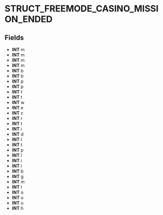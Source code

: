 # STRUCT_FREEMODE_CASINO_MISSION_ENDED

## Fields
* **INT** m
* **INT** m
* **INT** m
* **INT** m
* **INT** b
* **INT** b
* **INT** p
* **INT** p
* **INT** t
* **INT** t
* **INT** w
* **INT** e
* **INT** c
* **INT** r
* **INT** t
* **INT** i
* **INT** d
* **INT** l
* **INT** t
* **INT** p
* **INT** l
* **INT** i
* **INT** i
* **INT** b
* **INT** g
* **INT** m
* **INT** l
* **INT** o
* **INT** o
* **INT** o
* **INT** h